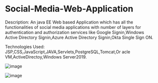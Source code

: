 # Social-Media-Web-Application

Description:
An java EE Web based Application which has all the
functionalities of social media applications with number of
layers for authentication and authorization services like
Google Signin,Windows Active Directory Signin,Azure
Active Directory Signin,Okta Single Sign ON.

Technologies Used:
JSP,CSS,JavaScript,JAVA,Servlets,PostgreSQL,Tomcat,Or
acle VM,ActiveDirectoy,Windows Server2019.


![image](https://user-images.githubusercontent.com/62694972/234875025-352d10a8-78d7-4360-a34a-3253d0453929.png)



![image](https://user-images.githubusercontent.com/62694972/234874006-54e36ed9-1eb5-492e-82a9-48df868c5f20.png)
